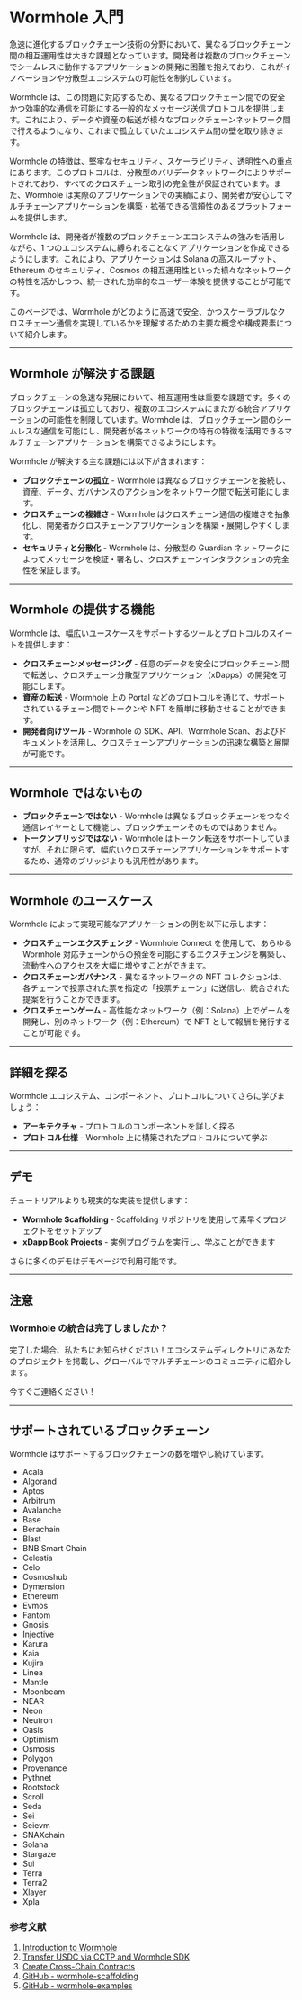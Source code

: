 # Wormhole 入門

急速に進化するブロックチェーン技術の分野において、異なるブロックチェーン間の相互運用性は大きな課題となっています。開発者は複数のブロックチェーンでシームレスに動作するアプリケーションの開発に困難を抱えており、これがイノベーションや分散型エコシステムの可能性を制約しています。

Wormhole は、この問題に対応するため、異なるブロックチェーン間での安全かつ効率的な通信を可能にする一般的なメッセージ送信プロトコルを提供します。これにより、データや資産の転送が様々なブロックチェーンネットワーク間で行えるようになり、これまで孤立していたエコシステム間の壁を取り除きます。

Wormhole の特徴は、堅牢なセキュリティ、スケーラビリティ、透明性への重点にあります。このプロトコルは、分散型のバリデータネットワークによりサポートされており、すべてのクロスチェーン取引の完全性が保証されています。また、Wormhole は実際のアプリケーションでの実績により、開発者が安心してマルチチェーンアプリケーションを構築・拡張できる信頼性のあるプラットフォームを提供します。

Wormhole は、開発者が複数のブロックチェーンエコシステムの強みを活用しながら、1 つのエコシステムに縛られることなくアプリケーションを作成できるようにします。これにより、アプリケーションは Solana の高スループット、Ethereum のセキュリティ、Cosmos の相互運用性といった様々なネットワークの特性を活かしつつ、統一された効率的なユーザー体験を提供することが可能です。

このページでは、Wormhole がどのように高速で安全、かつスケーラブルなクロスチェーン通信を実現しているかを理解するための主要な概念や構成要素について紹介します。

---

## Wormhole が解決する課題

ブロックチェーンの急速な発展において、相互運用性は重要な課題です。多くのブロックチェーンは孤立しており、複数のエコシステムにまたがる統合アプリケーションの可能性を制限しています。Wormhole は、ブロックチェーン間のシームレスな通信を可能にし、開発者が各ネットワークの特有の特徴を活用できるマルチチェーンアプリケーションを構築できるようにします。

Wormhole が解決する主な課題には以下が含まれます：

- **ブロックチェーンの孤立** - Wormhole は異なるブロックチェーンを接続し、資産、データ、ガバナンスのアクションをネットワーク間で転送可能にします。
- **クロスチェーンの複雑さ** - Wormhole はクロスチェーン通信の複雑さを抽象化し、開発者がクロスチェーンアプリケーションを構築・展開しやすくします。
- **セキュリティと分散化** - Wormhole は、分散型の Guardian ネットワークによってメッセージを検証・署名し、クロスチェーンインタラクションの完全性を保証します。

---

## Wormhole の提供する機能

Wormhole は、幅広いユースケースをサポートするツールとプロトコルのスイートを提供します：

- **クロスチェーンメッセージング** - 任意のデータを安全にブロックチェーン間で転送し、クロスチェーン分散型アプリケーション（xDapps）の開発を可能にします。
- **資産の転送** - Wormhole 上の Portal などのプロトコルを通じて、サポートされているチェーン間でトークンや NFT を簡単に移動させることができます。
- **開発者向けツール** - Wormhole の SDK、API、Wormhole Scan、およびドキュメントを活用し、クロスチェーンアプリケーションの迅速な構築と展開が可能です。

---

## Wormhole ではないもの

- **ブロックチェーンではない** - Wormhole は異なるブロックチェーンをつなぐ通信レイヤーとして機能し、ブロックチェーンそのものではありません。
- **トークンブリッジではない** - Wormhole はトークン転送をサポートしていますが、それに限らず、幅広いクロスチェーンアプリケーションをサポートするため、通常のブリッジよりも汎用性があります。

---

## Wormhole のユースケース

Wormhole によって実現可能なアプリケーションの例を以下に示します：

- **クロスチェーンエクスチェンジ** - Wormhole Connect を使用して、あらゆる Wormhole 対応チェーンからの預金を可能にするエクスチェンジを構築し、流動性へのアクセスを大幅に増やすことができます。
- **クロスチェーンガバナンス** - 異なるネットワークの NFT コレクションは、各チェーンで投票された票を指定の「投票チェーン」に送信し、統合された提案を行うことができます。
- **クロスチェーンゲーム** - 高性能なネットワーク（例：Solana）上でゲームを開発し、別のネットワーク（例：Ethereum）で NFT として報酬を発行することが可能です。

---

## 詳細を探る

Wormhole エコシステム、コンポーネント、プロトコルについてさらに学びましょう：

- **アーキテクチャ** - プロトコルのコンポーネントを詳しく探る
- **プロトコル仕様** - Wormhole 上に構築されたプロトコルについて学ぶ

---

## デモ

チュートリアルよりも現実的な実装を提供します：

- **Wormhole Scaffolding** - Scaffolding リポジトリを使用して素早くプロジェクトをセットアップ
- **xDapp Book Projects** - 実例プログラムを実行し、学ぶことができます

さらに多くのデモはデモページで利用可能です。

---

## 注意

### Wormhole の統合は完了しましたか？

完了した場合、私たちにお知らせください！エコシステムディレクトリにあなたのプロジェクトを掲載し、グローバルでマルチチェーンのコミュニティに紹介します。

今すぐご連絡ください！

---

## サポートされているブロックチェーン

Wormhole はサポートするブロックチェーンの数を増やし続けています。

- Acala
- Algorand
- Aptos
- Arbitrum
- Avalanche
- Base
- Berachain
- Blast
- BNB Smart Chain
- Celestia
- Celo
- Cosmoshub
- Dymension
- Ethereum
- Evmos
- Fantom
- Gnosis
- Injective
- Karura
- Kaia
- Kujira
- Linea
- Mantle
- Moonbeam
- NEAR
- Neon
- Neutron
- Oasis
- Optimism
- Osmosis
- Polygon
- Provenance
- Pythnet
- Rootstock
- Scroll
- Seda
- Sei
- Seievm
- SNAXchain
- Solana
- Stargaze
- Sui
- Terra
- Terra2
- Xlayer
- Xpla

### 参考文献

1. [Introduction to Wormhole](https://wormhole.com/docs/learn/fundamentals/introduction/)
2. [Transfer USDC via CCTP and Wormhole SDK](https://wormhole.com/docs/tutorials/messaging/cctp/)
3. [Create Cross-Chain Contracts](https://wormhole.com/docs/tutorials/messaging/cross-chain-contracts/)
4. [GitHub - wormhole-scaffolding](https://github.com/wormhole-foundation/wormhole-scaffolding)
5. [GitHub - wormhole-examples](https://github.com/wormhole-foundation/wormhole-examples)

